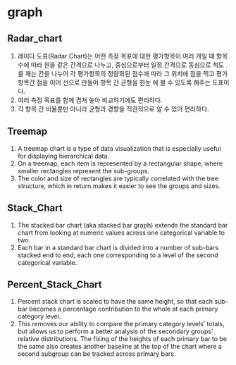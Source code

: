 # graph

## Radar_chart

1. 레이다 도표(Radar Chart)는 어떤 측정 목표에 대한 평가항목이 여러 개일 때 항목 수에 따라 원을 같은 간격으로 나누고, 중심으로부터 일정 간격으로 동심으로 척도를 재는 칸을 나누어 각 평가항목의 정량화된 점수에 따라 그 위치에 점을 찍고 평가항목간 점을 이어 선으로 만들어 항목 간 균형을 한눈 에 볼 수 있도록 해주는 도표이다.
2. 여러 측정 목표를 함께 겹쳐 놓아 비교하기에도 편리하다.
3. 각 항목 간 비율뿐만 아니라 균형과 경향을 직관적으로 알 수 있어 편리하다.

## Treemap

1. A treemap chart is a type of data visualization that is especially useful for displaying hierarchical data.
2. On a treemap, each item is represented by a rectangular shape, where smaller rectangles represent the sub-groups.
3. The color and size of rectangles are typically correlated with the tree structure, which in return makes it easier to see the groups and sizes.

## Stack_Chart

1. The stacked bar chart (aka stacked bar graph) extends the standard bar chart from looking at numeric values across one categorical variable to two.
2. Each bar in a standard bar chart is divided into a number of sub-bars stacked end to end, each one corresponding to a level of the second categorical variable.

## Percent_Stack_Chart

1. Percent stack chart is scaled to have the same height, so that each sub-bar becomes a percentage contribution to the whole at each primary category level. 
2. This removes our ability to compare the primary category levels’ totals, but allows us to perform a better analysis of the secondary groups’ relative distributions. The fixing of the heights of each primary bar to be the same also creates another baseline at the top of the chart where a second subgroup can be tracked across primary bars.
